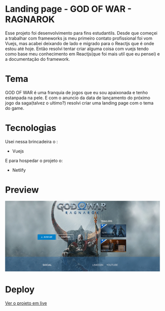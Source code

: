 # Landing page - GOD OF WAR - RAGNAROK

Esse projeto foi desenvolvimento para fins estudantils. Desde que começei a trabalhar com frameworks js meu primeiro contato profissional foi vom Vuejs, mas acabei deixando de lado e migrado para o Reactjs que é onde estou até hoje. Então resolvi tentar criar alguma coisa com vuejs tendo como base meu conhecimento em Reactjs(que foi mais util que eu pensei) e a documentação do framework. 

# Tema

GOD OF WAR é uma franquia de jogos que eu sou apaixonada e tenho estanpada na pele. E com o anuncio da data de lançamento do próximo jogo da saga(talvez o ultimo?) resolvi criar uma landing page com o tema do game. 


# Tecnologias

Usei nessa brincadeira o :

- Vuejs

E para hospedar o projeto o:

- Netlify


# Preview

<img src="./src/assets/preview.png" />


# Deploy

<a href="" target="_blank"> Ver o projeto em live </a>